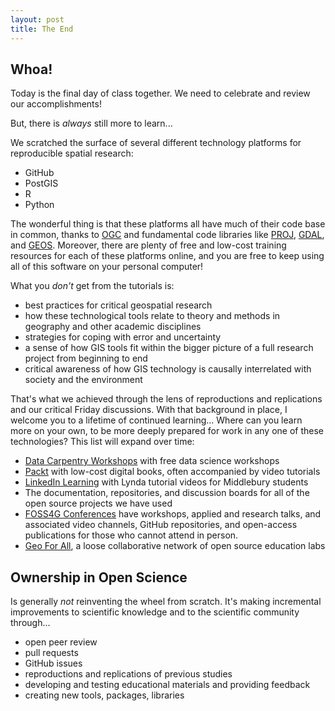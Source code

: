 ```yaml
---
layout: post
title: The End
---
```


## Whoa!

Today is the final day of class together. We need to celebrate and review our accomplishments!

But, there is *always* still more to learn...

We scratched the surface of several different technology platforms for reproducible spatial research:

- GitHub
- PostGIS
- R
- Python

The wonderful thing is that these platforms all have much of their code base in common, thanks to [OGC](https://www.ogc.org/) and fundamental code libraries like [PROJ](https://proj.org), [GDAL](http://gdal.org/), and [GEOS](https://trac.osgeo.org/geos/). Moreover, there are plenty of free and low-cost training resources for each of these platforms online, and you are free to keep using all of this software on your personal computer!

What you *don't* get from the tutorials is:
- best practices for critical geospatial research
- how these technological tools relate to theory and methods in geography and other academic disciplines
- strategies for coping with error and uncertainty
- a sense of how GIS tools fit within the bigger picture of a full research project from beginning to end
- critical awareness of how GIS technology is causally interrelated with society and the environment

That's what we achieved through the lens of reproductions and replications and our critical Friday discussions. With that background in place, I welcome you to a lifetime of continued learning...
Where can you learn more on your own, to be more deeply prepared for work in any one of these technologies? This list will expand over time:

- [Data Carpentry Workshops](https://datacarpentry.org/) with free data science workshops
- [Packt](https://www.packtpub.com/) with low-cost digital books, often accompanied by video tutorials
- [LinkedIn Learning](https://go.middlebury.edu/lil/) with Lynda tutorial videos for Middlebury students
- The documentation, repositories, and discussion boards for all of the open source projects we have used
- [FOSS4G Conferences](https://foss4g.org/) have workshops, applied and research talks, and associated video channels, GitHub repositories, and open-access publications for those who cannot attend in person.
- [Geo For All](https://www.osgeo.org/initiatives/geo-for-all/), a loose collaborative network of open source education labs

## Ownership in Open Science

Is generally *not* reinventing the wheel from scratch. It's making incremental improvements to scientific knowledge and to the scientific community through...
- open peer review
- pull requests
- GitHub issues
- reproductions and replications of previous studies
- developing and testing educational materials and providing feedback
- creating new tools, packages, libraries
